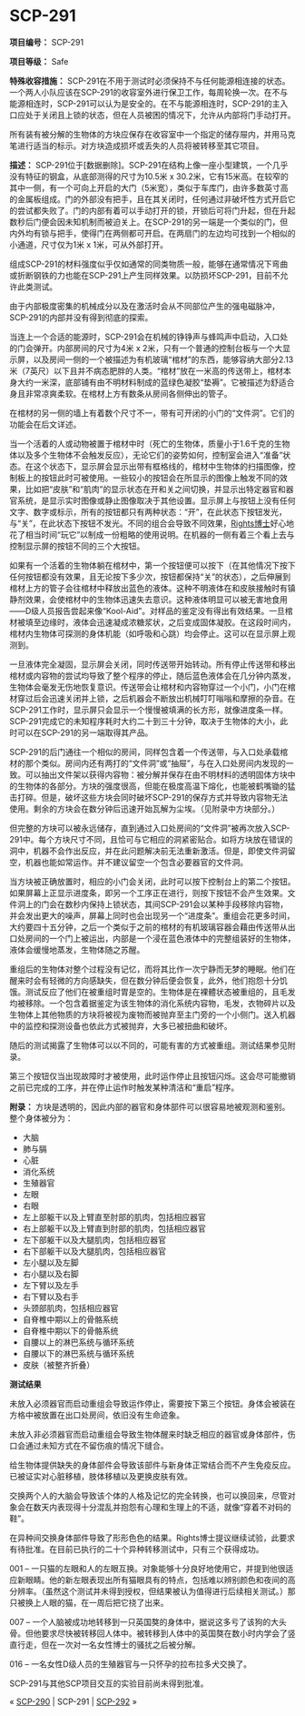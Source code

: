 # SCP-291
                        


**项目编号：** SCP-291

**项目等级：** Safe

**特殊收容措施：** SCP-291在不用于测试时必须保持不与任何能源相连接的状态。一个两人小队应该在SCP-291的收容室外进行保卫工作，每周轮换一次。在不与能源相连时，SCP-291可以认为是安全的。在不与能源相连时，SCP-291的主入口应处于关闭且上锁的状态，但在人员被困的情况下，允许从内部将门手动打开。

所有装有被分解的生物体的方块应保存在收容室中一个指定的储存屉内，并用马克笔进行适当的标示。对方块造成损坏或丢失的人员将被转移至其它项目。

**描述：** SCP-291位于[数据删除]。SCP-291在结构上像一座小型建筑，一个几乎没有特征的钢盒，从底部测得的尺寸为10.5米 x 30.2米，它有15米高。在较窄的其中一侧，有一个可向上开启的大门（5米宽），类似于车库门，由许多数英寸高的金属板组成。门的外部没有把手，且在其关闭时，任何通过非破坏性方式开启它的尝试都失败了。门的内部有着可以手动打开的锁，开锁后可将门升起，但在升起数秒后门便会因未知机制而被迫关上。在SCP-291的另一端是一个类似的门，但内外均有锁与把手，使得门在两侧都可开启。在两扇门的左边均可找到一个相似的小通道，尺寸仅为1米 x 1米，可从外部打开。

组成SCP-291的材料强度似乎仅如通常的同类物质一般，能够在通常情况下弯曲或折断钢铁的力也能在SCP-291上产生同样效果。以防损坏SCP-291，目前不允许此类测试。

由于内部极度密集的机械成分以及在激活时会从不同部位产生的强电磁脉冲，SCP-291的内部并没有得到彻底的探索。

当连上一个合适的能源时，SCP-291会在机械的铮铮声与蜂鸣声中启动，入口处的门会弹开。内部房间的尺寸为4米 x 2米，只有一个普通的控制台板与一个大显示屏，以及房间一侧的一个被描述为有机玻璃“棺材”的东西，能够容纳大部分2.13米（7英尺）以下且并不病态肥胖的人类。“棺材”放在一米高的传送带上，棺材本身大约一米深，底部铺有由不明材料制成的蓝绿色凝胶“垫褥”。它被描述为舒适合身且非常凉爽柔软。在棺材上方有数条从房间各侧伸出的管子。

在棺材的另一侧的墙上有着数个尺寸不一，带有可开闭的小门的“文件洞”。它们的功能会在后文详述。

当一个活着的人或动物被置于棺材中时（死亡的生物体，质量小于1.6千克的生物体以及多个生物体不会触发反应），无论它们的姿势如何，控制室会进入“准备”状态。在这个状态下，显示屏会显示出带有框格线的，棺材中生物体的扫描图像，控制板上的按钮此时可被使用。一些较小的按钮会在所显示的图像上触发不同的效果，比如把“皮肤”和“肌肉”的显示状态在开和关之间切换，并显示出特定器官和器官系统，是显示实时图像或静止图像取决于其他设置。显示屏上与按钮上没有任何文字、数字或标示，所有的按钮都只有两种状态：“开”，在此状态下按钮发光，与“关”，在此状态下按钮不发光。不同的组合会导致不同效果，[Rights博士](http://scp-wiki-cn.wikidot.com/happy-birthday-from-nobody)好心地花了相当时间“玩它”以制成一份粗略的使用说明。在机器的一侧有着三个看上去与控制显示屏的按钮不同的三个大按钮。

如果有一个活着的生物体躺在棺材中，第一个按钮便可以按下（在其他情况下按下任何按钮都没有效果，且无论按下多少次，按钮都保持“关”的状态），之后伸展到棺材上方的管子会往棺材中释放出蓝色的液体。这种不明液体在和皮肤接触时有镇静剂效果，会使棺材中的生物体迅速失去意识。这种液体明显可以被无害地食用——D级人员报告尝起来像“Kool-Aid”。对样品的鉴定没有得出有效结果。一旦棺材被填至边缘时，液体会迅速凝成浓糖浆状，之后变成固体凝胶。在这段时间内，棺材内生物体可探测的身体机能（如呼吸和心跳）均会停止。这可以在显示屏上观测到。

一旦液体完全凝固，显示屏会关闭，同时传送带开始转动。所有停止传送带和移出棺材或内容物的尝试均导致了整个程序的停止，随后蓝色液体会在几分钟内蒸发，生物体会毫发无伤地恢复意识。传送带会让棺材和内容物穿过一个小门，小门在棺材穿过后会迅速关闭并上锁，之后机器会不断放出机械叮叮嗡嗡和摩擦的杂音。在SCP-291工作时，显示屏只会显示一个慢慢被填满的长方形，就像进度条一样。SCP-291完成它的未知程序耗时大约二十到三十分钟，取决于生物体的大小，此时可以在SCP-291的另一端取得其产品。

SCP-291的后门通往一个相似的房间，同样包含着一个传送带，与入口处承载棺材的那个类似。房间内还有两打的“文件洞”或“抽屉”，与在入口处房间内发现的一致。可以抽出文件架以获得内容物：被分解并保存在由不明材料的透明固体方块中的生物体的各部分。方块的强度很高，但能在极度高温下熔化，也能被鹤嘴锄的猛击打碎。但是，破坏这些方块会同时破坏SCP-291的保存方式并导致内容物无法使用。剩余的方块会在数分钟后迅速开始瓦解为尘埃。（见附录中方块部分。）

但完整的方块可以被永远储存，直到通过入口处房间的“文件洞”被再次放入SCP-291中。每个方块尺寸不同，且恰可与它相应的洞紧密贴合。如将方块放在错误的洞中，机器不会作出反应，并在此问题解决前无法重新激活。但是，即使文件洞留空，机器也能如常运作。并不建议留空一个包含必要器官的文件洞。

当方块被正确放置时，相应的小门会关闭，此时可以按下控制台上的第二个按钮。如果屏幕上正显示进度条，即另一个工序正在进行，则按下按钮不会产生效果。文件洞上的门会在数秒内保持上锁状态，其间SCP-291会以某种手段移除内容物，并会发出更大的噪声，屏幕上同时也会出现另一个“进度条”。重组会花更多时间，大约要四十五分钟，之后一个类似于之前的棺材的有机玻璃容器会藉由传送带从出口处房间的一个门上被运出，内部是一个浸在蓝色液体中的完整组装好的生物体，液体会缓慢地蒸发，生物体随之苏醒。

重组后的生物体对整个过程没有记忆，而将其比作一次宁静而无梦的睡眠。他们在醒来时会有轻微的方向感缺失，但在数分钟后便会恢复，此外，他们抱怨十分饥饿。测试反应了他们在被重组时胃是空的。生物体是在裸體状态被重组的，且毛发均被移除。一个包含着据鉴定为该生物体的消化系统内容物，毛发，衣物碎片以及生物体上其他物质的方块将被视为废物而被抛弃至主门旁的一个小侧门。送入机器中的监控和探测设备也依此方式被抛弃，大多已被扭曲和破坏。

随后的测试揭露了生物体可以以不同的，可能有害的方式被重组。测试结果参见附录。

第三个按钮仅当出现故障时才被使用，此时运作停止且按钮闪烁。这会尽可能撤销之前已完成的工序，并在停止运作时触发某种清洁和“重启”程序。

**附录：** 方块是透明的，因此内部的器官和身体部件可以很容易地被观测和鉴别。整个身体被分为：

- 大脑
- 肺与膈
- 心脏
- 消化系统
- 生殖器官
- 左眼
- 右眼
- 左上部躯干以及上臂直至肘部的肌肉，包括相应器官
- 右上部躯干以及上臂直到肘部的肌肉，包括相应器官
- 左下部躯干以及大腿肌肉，包括相应器官
- 右下部躯干以及大腿肌肉，包括相应器官
- 左小腿以及左脚
- 右小腿以及右脚
- 左下臂以及左手
- 右下臂以及右手
- 头颈部肌肉，包括相应器官
- 自脊椎中期以上的骨骼系统
- 自脊椎中期以下的骨骼系统
- 自腰以上的淋巴系统与循环系统
- 自腰以下的淋巴系统与循环系统
- 皮肤（被整齐折叠）

**测试结果** 

未放入必须器官而启动重组会导致运作停止，需要按下第三个按钮。身体会被装在方格中被放置在出口处房间，依旧没有生命迹象。

未放入非必须器官而启动重组会导致生物体醒来时缺乏相应的器官或身体部件，伤口会通过未知方式在不留伤痕的情况下缝合。

给生物体提供缺失的身体部件会导致该部件与新身体正常结合而不产生免疫反应。已被证实对心脏移植，肢体移植以及更换皮肤有效。

交换两个人的大脑会导致该个体的人格及记忆的完全转换，也可以换回来，尽管对象会在数天内表现得十分混乱并抱怨有心理和生理上的不适，就像“穿着不对码的鞋”。

在异种间交换身体部件导致了形形色色的结果。Rights博士提议继续试验，此要求有待批准。在目前已执行的二十个异种转移测试中，只有三个获得成功。

001 – 一只猫的左眼和人的左眼互换。对象能够十分良好地使用它，并提到他很适应新眼睛。他的新左眼表现出所有猫眼具有的特点，包括难以辨别颜色和夜间的高分辨率。（虽然这个测试并未得到授权，但结果被认为值得进行后续相关测试。）那只被换上人眼的猫，在一周后把它挠了出来。

007 – 一个人脑被成功地转移到一只英国獒的身体中，据说这多亏了该狗的大头骨。但他要求尽快被转移回人体中。被转移到人体中的英国獒在数小时内学会了竖直行走，但在一次对一名女性博士的骚扰之后被分解。

016 – 一名女性D级人员的生殖器官与一只怀孕的拉布拉多犬交换了。

SCP-291与其他SCP项目交互的实验目前尚未得到批准。



« [SCP-290](/scp-290) | SCP-291 | [SCP-292](/scp-292) »





                    